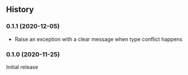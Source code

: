 ## History

### 0.1.1 (2020-12-05)

- Raise an exception with a clear message when type conflict happens

### 0.1.0 (2020-11-25)

Initial release
